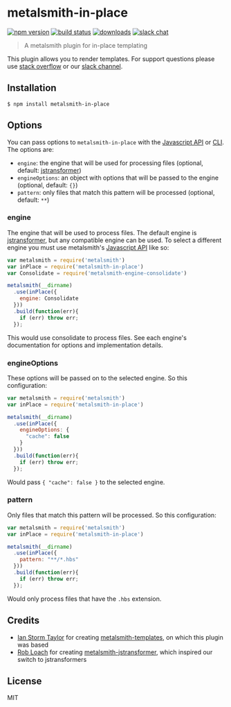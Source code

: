 # metalsmith-in-place

[![npm version][version-badge]][version-url]
[![build status][build-badge]][build-url]
[![downloads][downloads-badge]][downloads-url]
[![slack chat][slack-badge]][slack-url]

> A metalsmith plugin for in-place templating

This plugin allows you to render templates. For support questions please use 
[stack overflow][stackoverflow-url] or our [slack channel][slack-url].

## Installation

```
$ npm install metalsmith-in-place
```

## Options

You can pass options to `metalsmith-in-place` with the
[Javascript API](https://github.com/segmentio/metalsmith#api) or 
[CLI](https://github.com/segmentio/metalsmith#cli). The options are:

* `engine`: the engine that will be used for processing files (optional, default: 
[jstransformer](https://github.com/superwolff/metalsmith-engine-jstransformer))
* `engineOptions`: an object with options that will be passed to the engine (optional, default: `{}`)
* `pattern`: only files that match this pattern will be processed (optional, default: `**`)

### engine

The engine that will be used to process files. The default engine is
[jstransformer](https://github.com/superwolff/metalsmith-engine-jstransformer), but any compatible 
engine can be used. To select a different engine you must use metalsmith's
[Javascript API](https://github.com/segmentio/metalsmith#api) like so:

```javascript
var metalsmith = require('metalsmith')
var inPlace = require('metalsmith-in-place')
var Consolidate = require('metalsmith-engine-consolidate')

metalsmith(__dirname)
  .use(inPlace({
    engine: Consolidate
  }))
  .build(function(err){
    if (err) throw err;
  });
```

This would use consolidate to process files. See each engine's documentation for options and
implementation details.

### engineOptions

These options will be passed on to the selected engine. So this configuration:

```Javascript
var metalsmith = require('metalsmith')
var inPlace = require('metalsmith-in-place')

metalsmith(__dirname)
  .use(inPlace({
    engineOptions: {
      "cache": false
    }
  }))
  .build(function(err){
    if (err) throw err;
  });
```

Would pass `{ "cache": false }` to the selected engine.

### pattern

Only files that match this pattern will be processed. So this configuration:

```javascript
var metalsmith = require('metalsmith')
var inPlace = require('metalsmith-in-place')

metalsmith(__dirname)
  .use(inPlace({
    pattern: "**/*.hbs"
  }))
  .build(function(err){
    if (err) throw err;
  });
```

Would only process files that have the `.hbs` extension.

## Credits

* [Ian Storm Taylor](https://github.com/ianstormtaylor) for creating [metalsmith-templates](https://github.com/segmentio/metalsmith-templates), on which this plugin was based
* [Rob Loach](https://github.com/RobLoach) for creating [metalsmith-jstransformer](https://github.com/RobLoach/metalsmith-jstransformer), which inspired our switch to jstransformers

## License

MIT

[build-badge]: https://travis-ci.org/superwolff/metalsmith-in-place.svg
[build-url]: https://travis-ci.org/superwolff/metalsmith-in-place
[downloads-badge]: https://img.shields.io/npm/dm/metalsmith-in-place.svg
[downloads-url]: https://www.npmjs.com/package/metalsmith-in-place
[slack-badge]: https://img.shields.io/badge/Slack-Join%20Chat%20→-blue.svg
[slack-url]: http://metalsmith-slack.herokuapp.com/
[version-badge]: https://img.shields.io/npm/v/metalsmith-in-place.svg
[version-url]: https://www.npmjs.com/package/metalsmith-in-place
[stackoverflow-url]: http://stackoverflow.com/questions/tagged/metalsmith
